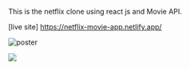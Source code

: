 This is the netflix clone using react js and Movie API.


[live site] https://netflix-movie-app.netlify.app/

<img src="https://i.ibb.co/Hgg8BJN/Screenshot-244.png" alt="poster"></img>

<img src="https://i.ibb.co/mGkY8xS/Screenshot-245.png"></img>
